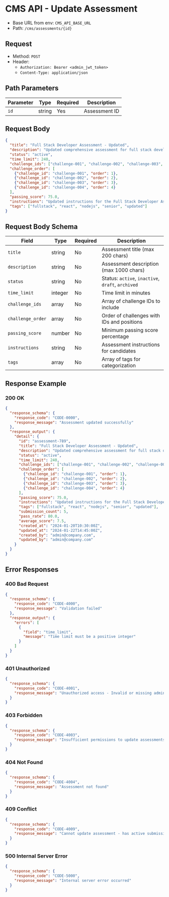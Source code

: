 # CMS API - Update Assessment

- Base URL from env: `CMS_API_BASE_URL`
- Path: `/cms/assessments/{id}`

## Request

- Method: `POST`
- Header:
  - `Authorization: Bearer <admin_jwt_token>`
  - `Content-Type: application/json`

## Path Parameters

| Parameter | Type | Required | Description |
|-----------|------|----------|-------------|
| `id` | string | Yes | Assessment ID |

## Request Body

```json
{
  "title": "Full Stack Developer Assessment - Updated",
  "description": "Updated comprehensive assessment for full stack developer position",
  "status": "active",
  "time_limit": 240,
  "challenge_ids": ["challenge-001", "challenge-002", "challenge-003", "challenge-004"],
  "challenge_order": [
    {"challenge_id": "challenge-001", "order": 1},
    {"challenge_id": "challenge-002", "order": 2},
    {"challenge_id": "challenge-003", "order": 3},
    {"challenge_id": "challenge-004", "order": 4}
  ],
  "passing_score": 75.0,
  "instructions": "Updated instructions for the Full Stack Developer Assessment.",
  "tags": ["fullstack", "react", "nodejs", "senior", "updated"]
}
```

## Request Body Schema

| Field | Type | Required | Description |
|-------|------|----------|-------------|
| `title` | string | No | Assessment title (max 200 chars) |
| `description` | string | No | Assessment description (max 1000 chars) |
| `status` | string | No | Status: `active`, `inactive`, `draft`, `archived` |
| `time_limit` | integer | No | Time limit in minutes |
| `challenge_ids` | array | No | Array of challenge IDs to include |
| `challenge_order` | array | No | Order of challenges with IDs and positions |
| `passing_score` | number | No | Minimum passing score percentage |
| `instructions` | string | No | Assessment instructions for candidates |
| `tags` | array | No | Array of tags for categorization |

## Response Example

### 200 OK
```json
{
  "response_schema": {
    "response_code": "CODE-0000",
    "response_message": "Assessment updated successfully"
  },
  "response_output": {
    "detail": {
      "id": "assessment-789",
      "title": "Full Stack Developer Assessment - Updated",
      "description": "Updated comprehensive assessment for full stack developer position",
      "status": "active",
      "time_limit": 240,
      "challenge_ids": ["challenge-001", "challenge-002", "challenge-003", "challenge-004"],
      "challenge_order": [
        {"challenge_id": "challenge-001", "order": 1},
        {"challenge_id": "challenge-002", "order": 2},
        {"challenge_id": "challenge-003", "order": 3},
        {"challenge_id": "challenge-004", "order": 4}
      ],
      "passing_score": 75.0,
      "instructions": "Updated instructions for the Full Stack Developer Assessment.",
      "tags": ["fullstack", "react", "nodejs", "senior", "updated"],
      "submission_count": 5,
      "pass_rate": 80.0,
      "average_score": 7.5,
      "created_at": "2024-01-20T10:30:00Z",
      "updated_at": "2024-01-22T14:45:00Z",
      "created_by": "admin@company.com",
      "updated_by": "admin@company.com"
    }
  }
}
```

## Error Responses

### 400 Bad Request
```json
{
  "response_schema": {
    "response_code": "CODE-4000",
    "response_message": "Validation failed"
  },
  "response_output": {
    "errors": [
      {
        "field": "time_limit",
        "message": "Time limit must be a positive integer"
      }
    ]
  }
}
```

### 401 Unauthorized
```json
{
  "response_schema": {
    "response_code": "CODE-4001",
    "response_message": "Unauthorized access - Invalid or missing admin token"
  }
}
```

### 403 Forbidden
```json
{
  "response_schema": {
    "response_code": "CODE-4003",
    "response_message": "Insufficient permissions to update assessments"
  }
}
```

### 404 Not Found
```json
{
  "response_schema": {
    "response_code": "CODE-4004",
    "response_message": "Assessment not found"
  }
}
```

### 409 Conflict
```json
{
  "response_schema": {
    "response_code": "CODE-4009",
    "response_message": "Cannot update assessment - has active submissions"
  }
}
```

### 500 Internal Server Error
```json
{
  "response_schema": {
    "response_code": "CODE-5000",
    "response_message": "Internal server error occurred"
  }
}
```
